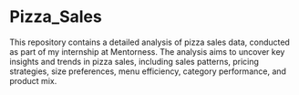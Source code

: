 # Pizza_Sales
This repository contains a detailed analysis of pizza sales data, conducted as part of my internship at Mentorness. The analysis aims to uncover key insights and trends in pizza sales, including sales patterns, pricing strategies, size preferences, menu efficiency, category performance, and product mix.
